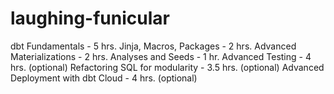 # laughing-funicular
dbt Fundamentals - 5 hrs.  Jinja, Macros, Packages - 2 hrs.  Advanced Materializations - 2 hrs.  Analyses and Seeds - 1 hr.  Advanced Testing - 4 hrs. (optional)  Refactoring SQL for modularity - 3.5 hrs. (optional)  Advanced Deployment with dbt Cloud - 4 hrs. (optional)
